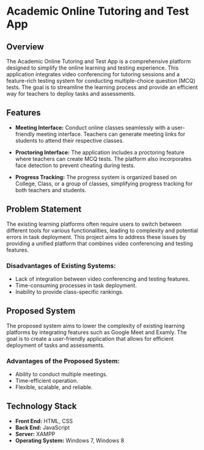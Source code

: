 # Academic Online Tutoring and Test App

## Overview

The Academic Online Tutoring and Test App is a comprehensive platform designed to simplify the online learning and testing experience. This application integrates video conferencing for tutoring sessions and a feature-rich testing system for conducting multiple-choice question (MCQ) tests. The goal is to streamline the learning process and provide an efficient way for teachers to deploy tasks and assessments.

## Features

- **Meeting Interface:** Conduct online classes seamlessly with a user-friendly meeting interface. Teachers can generate meeting links for students to attend their respective classes.

- **Proctoring Interface:** The application includes a proctoring feature where teachers can create MCQ tests. The platform also incorporates face detection to prevent cheating during tests.

- **Progress Tracking:** The progress system is organized based on College, Class, or a group of classes, simplifying progress tracking for both teachers and students.

## Problem Statement

The existing learning platforms often require users to switch between different tools for various functionalities, leading to complexity and potential errors in task deployment. This project aims to address these issues by providing a unified platform that combines video conferencing and testing features.

### Disadvantages of Existing Systems:

- Lack of integration between video conferencing and testing features.
- Time-consuming processes in task deployment.
- Inability to provide class-specific rankings.

## Proposed System

The proposed system aims to lower the complexity of existing learning platforms by integrating features such as Google Meet and Examly. The goal is to create a user-friendly application that allows for efficient deployment of tasks and assessments.

### Advantages of the Proposed System:

- Ability to conduct multiple meetings.
- Time-efficient operation.
- Flexible, scalable, and reliable.

## Technology Stack

- **Front End:** HTML, CSS
- **Back End:** JavaScript
- **Server:** XAMPP
- **Operating System:** Windows 7, Windows 8
